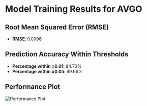 # Model Training Results for AVGO

## Root Mean Squared Error (RMSE)
- **RMSE**: 0.0096

## Prediction Accuracy Within Thresholds
- **Percentage within ±0.01**: 84.73%
- **Percentage within ±0.05**: 99.66%

## Performance Plot
![Performance Plot](../imgs/AVGO.png)
